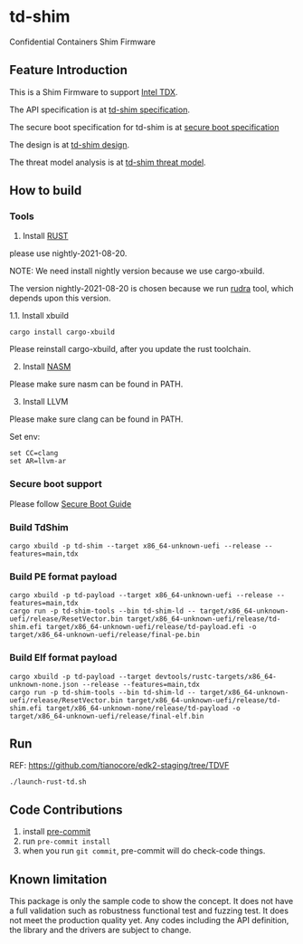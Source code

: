 # td-shim
Confidential Containers Shim Firmware

## Feature Introduction

This is a Shim Firmware to support [Intel TDX](https://software.intel.com/content/www/us/en/develop/articles/intel-trust-domain-extensions.html).

The API specification is at [td-shim specification](doc/tdshim_spec.md).

The secure boot specification for td-shim is at [secure boot specification](doc/secure_boot.md)

The design is at [td-shim design](doc/design.md).

The threat model analysis is at [td-shim threat model](doc/threat_model.md).

## How to build

### Tools

1. Install [RUST](https://www.rust-lang.org/)

please use nightly-2021-08-20.

NOTE: We need install nightly version because we use cargo-xbuild.

The version nightly-2021-08-20 is chosen because we run [rudra](https://github.com/bjorn3/Rudra.git) tool, which depends upon this version.

1.1. Install xbuild

```
cargo install cargo-xbuild
```

Please reinstall cargo-xbuild, after you update the rust toolchain.

2. Install [NASM](https://www.nasm.us/)

Please make sure nasm can be found in PATH.

3. Install LLVM

Please make sure clang can be found in PATH.

Set env:

```
set CC=clang
set AR=llvm-ar
```

### Secure boot support

Please follow [Secure Boot Guide](doc/secure_boot_guide.md)


### Build TdShim
```
cargo xbuild -p td-shim --target x86_64-unknown-uefi --release --features=main,tdx
```

### Build PE format payload
```
cargo xbuild -p td-payload --target x86_64-unknown-uefi --release --features=main,tdx
cargo run -p td-shim-tools --bin td-shim-ld -- target/x86_64-unknown-uefi/release/ResetVector.bin target/x86_64-unknown-uefi/release/td-shim.efi target/x86_64-unknown-uefi/release/td-payload.efi -o target/x86_64-unknown-uefi/release/final-pe.bin
```

### Build Elf format payload
```
cargo xbuild -p td-payload --target devtools/rustc-targets/x86_64-unknown-none.json --release --features=main,tdx
cargo run -p td-shim-tools --bin td-shim-ld -- target/x86_64-unknown-uefi/release/ResetVector.bin target/x86_64-unknown-uefi/release/td-shim.efi target/x86_64-unknown-none/release/td-payload -o target/x86_64-unknown-uefi/release/final-elf.bin
```

## Run
REF: https://github.com/tianocore/edk2-staging/tree/TDVF

```
./launch-rust-td.sh
```

## Code Contributions

1.  install [pre-commit](https://pre-commit.com/#install)
2.  run ```pre-commit install```
3.  when you run ```git commit```, pre-commit will do check-code things.

## Known limitation
This package is only the sample code to show the concept. It does not have a full validation such as robustness functional test and fuzzing test. It does not meet the production quality yet. Any codes including the API definition, the library and the drivers are subject to change.
